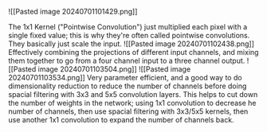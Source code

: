 ![[Pasted image 20240701101429.png]]



The 1x1 Kernel ("Pointwise Convolution") just multiplied each pixel with a single fixed value; this is why they're often called pointwise convolutions. They basically just scale the input. 
![[Pasted image 20240701102438.png]]
Effectively combining the projections of different input channels, and mixing them together to go from a four channel input to a three channel output.
![[Pasted image 20240701103504.png]]
![[Pasted image 20240701103534.png]]
Very parameter efficient, and a good way to do dimensionality reduction to reduce the number of channels before doing spacial filtering with 3x3 and 5x5 convolution layers. This helps to cut down the number of weights in the network; using 1x1 convolution to decrease he number of channels, then use spacial filtering with 3x3/5x5 kernels, then use another 1x1 convolution to expand the number of channels back.